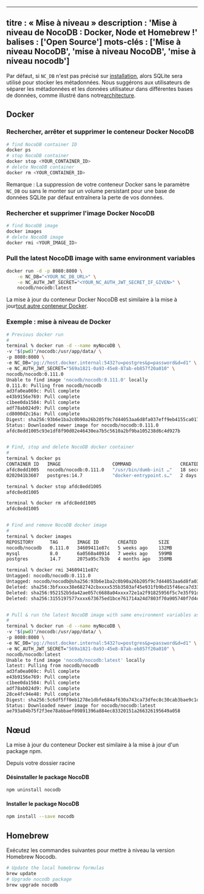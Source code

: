 ***

titre : « Mise à niveau »
description : 'Mise à niveau de NocoDB : Docker, Node et Homebrew !'
balises : \['Open Source']
mots-clés : \['Mise à niveau NocoDB', 'mise à niveau NocoDB', 'mise à niveau nocodb']
-------------------------------------------------------------------------------------

Par défaut, si `NC_DB` n'est pas précisé sur [installation](/getting-started/self-hosted/installation), alors SQLite sera utilisé pour stocker les métadonnées. Nous suggérons aux utilisateurs de séparer les métadonnées et les données utilisateur dans différentes bases de données, comme illustré dans notre[architecture](/engineering/architecture).

## Docker

### Rechercher, arrêter et supprimer le conteneur Docker NocoDB

```bash
# find NocoDB container ID
docker ps
# stop NocoDB container
docker stop <YOUR_CONTAINER_ID>
# delete NocoDB container
docker rm <YOUR_CONTAINER_ID>
```

Remarque : La suppression de votre conteneur Docker sans le paramètre `NC_DB` ou sans le monter sur un volume persistant pour une base de données SQLite par défaut entraînera la perte de vos données.

### Rechercher et supprimer l'image Docker NocoDB

```bash
# find NocoDB image
docker images
# delete NocoDB image
docker rmi <YOUR_IMAGE_ID>
```

### Pull the latest NocoDB image with same environment variables

```bash
docker run -d -p 8080:8080 \
    -e NC_DB="<YOUR_NC_DB_URL>" \
    -e NC_AUTH_JWT_SECRET="<YOUR_NC_AUTH_JWT_SECRET_IF_GIVEN>" \
    nocodb/nocodb:latest
```

La mise à jour du conteneur Docker NocoDB est similaire à la mise à jour[tout autre conteneur Docker](https://www.whitesourcesoftware.com/free-developer-tools/blog/update-docker-images/).

### Exemple : mise à niveau de Docker

```bash
# Previous docker run
#
terminal % docker run -d --name myNocoDB \
-v "$(pwd)"/nocodb:/usr/app/data/ \
-p 8080:8080 \
-e NC_DB="pg://host.docker.internal:5432?u=postgres&p=password&d=d1" \
-e NC_AUTH_JWT_SECRET="569a1821-0a93-45e8-87ab-eb857f20a010" \
nocodb/nocodb:0.111.0
Unable to find image 'nocodb/nocodb:0.111.0' locally
0.111.0: Pulling from nocodb/nocodb
ad3fa0ea069c: Pull complete 
e43b9156e769: Pull complete 
c1bee0da1504: Pull complete 
adf78ab024d9: Pull complete 
cd8000d2c16a: Pull complete 
Digest: sha256:93b6e1ba2c0b90a26b205f9c7d44053aa6d8fa037eff9eb4155ca017f6c9bed4
Status: Downloaded newer image for nocodb/nocodb:0.111.0
afdc8edd1005c93e1df8f90d02e46430ea7b5c5610a2bf9ba105238d6c4d927b


# Find, stop and delete NocoDB docker container
#
terminal % docker ps
CONTAINER ID   IMAGE                   COMMAND                  CREATED          STATUS                 PORTS                    NAMES
afdc8edd1005   nocodb/nocodb:0.111.0   "/usr/bin/dumb-init …"   18 seconds ago   Up 18 seconds          0.0.0.0:8080->8080/tcp   myNocoDB
0202041b3607   postgres:14.7           "docker-entrypoint.s…"   2 days ago       Up 8 hours (healthy)   0.0.0.0:5432->5432/tcp   scripts_pg147_1

terminal % docker stop afdc8edd1005
afdc8edd1005

terminal % docker rm afdc8edd1005
afdc8edd1005


# Find and remove NocoDB docker image
#
terminal % docker images
REPOSITORY      TAG       IMAGE ID       CREATED        SIZE
nocodb/nocodb   0.111.0   34609411e87c   5 weeks ago    132MB
mysql           8.0       6a0560a40914   7 weeks ago    599MB
postgres        14.7      2075a95c7b3b   4 months ago   358MB

terminal % docker rmi 34609411e87c
Untagged: nocodb/nocodb:0.111.0
Untagged: nocodb/nocodb@sha256:93b6e1ba2c0b90a26b205f9c7d44053aa6d8fa037eff9eb4155ca017f6c9bed4
Deleted: sha256:3bfxxxx38e682742cbxxxx535b3503af45e931fb9bd15f46eca7d33cf4c54d72
Deleted: sha256:952152b5da42ae057c6688a04xxxx72e1a2f91825956f5c7e35f91d5b285d4d8
Deleted: sha256:3155197577xxxx673675ed1bce761714a24d7803f70a905740f7d4c248cxxxxx


# Pull & run the latest NocoDB image with same environment variables as before
#
terminal % docker run -d --name myNocoDB \
-v "$(pwd)"/nocodb:/usr/app/data/ \
-p 8080:8080 \
-e NC_DB="pg://host.docker.internal:5432?u=postgres&p=password&d=d1" \
-e NC_AUTH_JWT_SECRET="569a1821-0a93-45e8-87ab-eb857f20a010" \
nocodb/nocodb:latest
Unable to find image 'nocodb/nocodb:latest' locally
latest: Pulling from nocodb/nocodb
ad3fa0ea069c: Pull complete 
e43b9156e769: Pull complete 
c1bee0da1504: Pull complete 
adf78ab024d9: Pull complete 
28ce4fc94e48: Pull complete 
Digest: sha256:5c6df5ff0eb1278e1dbfe684af630a743ca73dfec8c30cab3bae9c1d0d640287
Status: Downloaded newer image for nocodb/nocodb:latest
ae793a04b75f2f3ee78abbaef09891396a884ec83320151a266326195649a058


```

## Nœud

La mise à jour du conteneur Docker est similaire à la mise à jour d'un package npm.

Depuis votre dossier racine

#### Désinstaller le package NocoDB

```bash
npm uninstall nocodb
```

#### Installer le package NocoDB

```bash
npm install --save nocodb
```

## Homebrew

Exécutez les commandes suivantes pour mettre à niveau la version Homebrew Nocodb.

```bash
# Update the local homebrew formulas
brew update
# Upgrade nocodb package
brew upgrade nocodb
```
